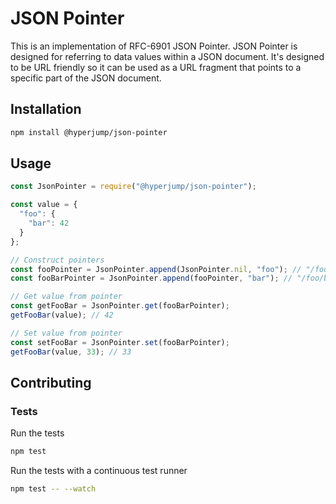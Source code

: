 JSON Pointer
============

This is an implementation of RFC-6901 JSON Pointer. JSON Pointer is designed for
referring to data values within a JSON document. It's designed to be URL
friendly so it can be used as a URL fragment that points to a specific part of
the JSON document.

Installation
------------

```bash
npm install @hyperjump/json-pointer
```

Usage
-----

```javascript
const JsonPointer = require("@hyperjump/json-pointer");

const value = {
  "foo": {
    "bar": 42
  }
};

// Construct pointers
const fooPointer = JsonPointer.append(JsonPointer.nil, "foo"); // "/foo"
const fooBarPointer = JsonPointer.append(fooPointer, "bar"); // "/foo/bar"

// Get value from pointer
const getFooBar = JsonPointer.get(fooBarPointer);
getFooBar(value); // 42

// Set value from pointer
const setFooBar = JsonPointer.set(fooBarPointer);
getFooBar(value, 33); // 33
```

Contributing
------------

### Tests

Run the tests

```bash
npm test
```

Run the tests with a continuous test runner
```bash
npm test -- --watch
```
